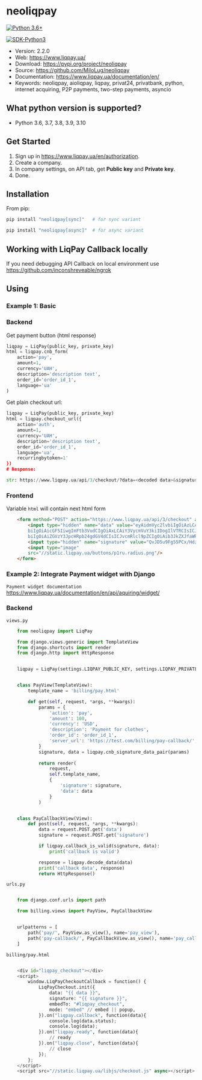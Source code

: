 # neoliqpay

[![Python 3.6+](https://img.shields.io/badge/python-3.6+-blue.svg)](https://www.python.org/downloads/release/python-360/)

[![SDK-Python3](https://www.liqpay.ua/logo_liqpay.svg?v=1651580791759)](https://www.liqpay.ua/)

* Version: 2.2.0
* Web: <https://www.liqpay.ua/>
* Download: <https://pypi.org/project/neoliqpay>
* Source: <https://github.com/MiloLug/neoliqpay>
* Documentation: <https://www.liqpay.ua/documentation/en/>
* Keywords: neoliqpay, aioliqpay, liqpay, privat24, privatbank, python, internet acquiring, P2P payments, two-step payments, asyncio

## What python version is supported?

* Python 3.6, 3.7, 3.8, 3.9, 3.10

## Get Started

1. Sign up in <https://www.liqpay.ua/en/authorization>.
2. Create a company.
3. In company settings, on API tab, get **Public key** and **Private key**.
4. Done.

## Installation

From pip:

```bash
pip install "neoliqpay[sync]"   # for sync variant

pip install "neoliqpay[async]"  # for async variant
```

## Working with LiqPay Callback locally

If you need debugging API Callback on local environment use <https://github.com/inconshreveable/ngrok>

## Using

### **Example 1: Basic**

### **Backend**

Get payment button (html response)

```python
liqpay = LiqPay(public_key, private_key)
html = liqpay.cnb_form(
    action='pay',
    amount=1,
    currency='UAH',
    description='description text',
    order_id='order_id_1',
    language='ua'
)
```

Get plain checkout url:

```python
liqpay = LiqPay(public_key, private_key)
html = liqpay.checkout_url({
    action='auth',
    amount=1,
    currency='UAH',
    description='description text',
    order_id='order_id_1',
    language='ua',
    recurringbytoken=1'
})
# Response:

str: https://www.liqpay.ua/api/3/checkout/?data=<decoded data>&signature=<decoded signature>

```

### **Frontend**

Variable ``html`` will contain next html form

```html
    <form method="POST" action="https://www.liqpay.ua/api/3/checkout" accept-charset="utf-8">
        <input type="hidden" name="data" value="eyAidmVyc2lvbiIgOiAzLCAicHVibGljX2tleSIgOiAieW91cl9wdWJsaWNfa2V5IiwgImFjdGlv
        biIgOiAicGF5IiwgImFtb3VudCIgOiAxLCAiY3VycmVuY3kiIDogIlVTRCIsICJkZXNjcmlwdGlv
        biIgOiAiZGVzY3JpcHRpb24gdGV4dCIsICJvcmRlcl9pZCIgOiAib3JkZXJfaWRfMSIgfQ=="/>
        <input type="hidden" name="signature" value="QvJD5u9Fg55PCx/Hdz6lzWtYwcI="/>
        <input type="image"
        src="//static.liqpay.ua/buttons/p1ru.radius.png"/>
    </form>
```

### **Example 2: Integrate Payment widget with Django**

`Payment widget documentation`
<https://www.liqpay.ua/documentation/en/api/aquiring/widget/>

### **Backend**

`views.py`

```python
    from neoliqpay import LiqPay

    from django.views.generic import TemplateView
    from django.shortcuts import render
    from django.http import HttpResponse


    liqpay = LiqPay(settings.LIQPAY_PUBLIC_KEY, settings.LIQPAY_PRIVATE_KEY)


    class PayView(TemplateView):
        template_name = 'billing/pay.html'

        def get(self, request, *args, **kwargs):
            params = {
                'action': 'pay',
                'amount': 100,
                'currency': 'USD',
                'description': 'Payment for clothes',
                'order_id': 'order_id_1',
                'server_url': 'https://test.com/billing/pay-callback/', # url to callback view
            }
            signature, data = liqpay.cnb_signature_data_pair(params)
            
            return render(
                request,
                self.template_name,
                {
                    'signature': signature,
                    'data': data
                }
            )


    class PayCallbackView(View):
        def post(self, request, *args, **kwargs):
            data = request.POST.get('data')
            signature = request.POST.get('signature')

            if liqpay.callback_is_valid(signature, data):
                print('callback is valid')

            response = liqpay.decode_data(data)
            print('callback data', response)
            return HttpResponse()
```

`urls.py`

```python

    from django.conf.urls import path

    from billing.views import PayView, PayCallbackView


    urlpatterns = [
        path('pay/', PayView.as_view(), name='pay_view'),
        path('pay-callback/', PayCallbackView.as_view(), name='pay_callback'),
    ]
```

`billing/pay.html`

```python

    <div id="liqpay_checkout"></div>
    <script>
        window.LiqPayCheckoutCallback = function() {
            LiqPayCheckout.init({
                data: "{{ data }}",
                signature: "{{ signature }}",
                embedTo: "#liqpay_checkout",
                mode: "embed" // embed || popup,
            }).on("liqpay.callback", function(data){
                console.log(data.status);
                console.log(data);
            }).on("liqpay.ready", function(data){
                // ready
            }).on("liqpay.close", function(data){
                // close
            });
        };
    </script>
    <script src="//static.liqpay.ua/libjs/checkout.js" async></script>
```
